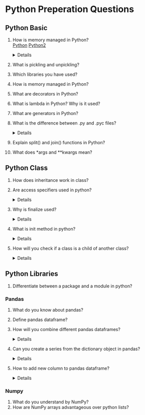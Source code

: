# Python Preperation Questions

## Python Basic

1. How is memory managed in Python?  
[Python](../../Technology/Python/base.md) [Python2](../../Technology/Python/base.md) 
&emsp;<details>
Memory management in Python is handled by the Python Memory Manager. The memory allocated by the manager is in form of a private heap space dedicated to Python. All Python objects are stored in this heap and being private, it is inaccessible to the programmer. Though, python does provide some core API functions to work upon the private heap space.
Additionally, Python has an in-built garbage collection to recycle the unused memory for the private heap space.

2. What is pickling and unpickling?

3. Which libraries you have used?
4. How is memory managed in Python?
5. What are decorators in Python?
6. What is lambda in Python? Why is it used?
7. What are generators in Python?
8. What is the difference between .py and .pyc files?
&emsp;<details>
.py files contain the source code of a program. Whereas, .pyc file contains the bytecode of your program. We get bytecode after compilation of .py file (source code). .pyc files are not created for all the files that you run. It is only created for the files that you import.
Before executing a python program python interpreter checks for the compiled files. If the file is present, the virtual machine executes it. If not found, it checks for .py file. If found, compiles it to .pyc file and then python virtual machine executes it.
Having .pyc file saves you the compilation time.

9. Explain split() and join() functions in Python?
10. What does \*args and \*\*kwargs mean?
  
## Python Class

1. How does inheritance work in class?
2. Are access specifiers used in python?
&emsp;<details>Python does not make use of access specifiers specifically like private, public, protected, etc. However, it does not derive this from any variables. It has the concept of imitating the behaviour of variables by making use of a single (protected) or double underscore (private) as prefixed to the variable names. By default, the variables without prefixed underscores are public.</details>

3. Why is finalize used?
&emsp;<details>Finalize method is used for freeing up the unmanaged resources and clean up before the garbage collection method is invoked. This helps in performing memory management tasks.
  
4. What is init method in python?
&emsp;<details>The method is run as soon as an object is instantiated. It is useful for initializing any attributes or default behaviour of the object at the time of instantiation.
  
5. How will you check if a class is a child of another class?
&emsp;<details>This is done by using a method called issubclass() provided by python. The method tells us if any class is a child of another class by returning true or false accordingly.
  
## Python Libraries
1. Differentiate between a package and a module in python?
### Pandas
1. What do you know about pandas?
2. Define pandas dataframe?
3. How will you combine different pandas dataframes?
&emsp;<details>The dataframes can be combines using the below approaches:
append() method: This is used to stack the dataframes horizontally. Syntax:
df1.append(df2)
concat() method: This is used to stack dataframes vertically. This is best used when the dataframes have the same columns and similar fields. Syntax:
pd.concat([df1, df2]) 
join() method: This is used for extracting data from various dataframes having one or more common columns.
df1.join(df2)

4. Can you create a series from the dictionary object in pandas?
&emsp;<details>One dimensional array capable of storing different data types is called a series. We can create pandas series from a dictionary object

5. How to add new column to pandas dataframe?
&emsp;<details>A new column can be added to a pandas dataframe as follows:
import pandas as pd      
data_info = {'first' : pd.Series([1, 2, 3], index=['a', 'b', 'c']),    
       'second' : pd.Series([1, 2, 3, 4], index=['a', 'b', 'c', 'd'])}    
df = pd.DataFrame(data_info)    
#To add new column third
df['third']=pd.Series([10,20,30],index=['a','b','c'])    
print (df)    
#To add new column fourth
df['fourth']=df['first']+info['third']    
print (df)  

  
### Numpy
  
1. What do you understand by NumPy?
2. How are NumPy arrays advantageous over python lists?
